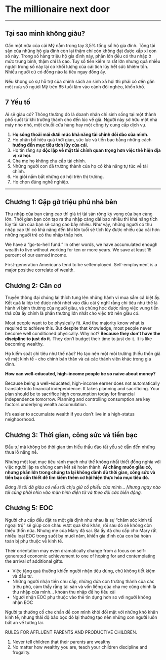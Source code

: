 # The millionaire next door
---
## Tại sao mình không giàu?

Gần một nửa của cải Mỹ nằm trong tay 3,5% tổng số hộ gia đình. Tổng tài sản của những hộ gia đình còn lại thậm chí còn không đạt được xấp xỉ con số này. Trong số hàng triệu hộ gia đình này, phần lớn đều có thu nhập ở mức trung bình, thậm chí là cao. Tuy số tiền kiếm ra rất lớn nhưng quá nhiều người trong số này lại có khối lượng của cải tích lũy hết sức khiêm tốn. Nhiều người cứ có đồng nào là tiêu ngay đồng ấy.

Nếu không có sự hỗ trợ của chính sách an sinh xã hội thì phải có đến gần một nửa số người Mỹ trên 65 tuổi lâm vào cảnh đói nghèo, khốn khổ.

## 7 Yếu tố

Ai sẽ giàu có? Thông thường đó là doanh nhân chỉ sinh sống tại một thành phố suốt từ khi trưởng thành cho đến lúc về già. Người này sở hữu một nhà máy nho nhỏ, một chuỗi cửa hàng hay một công ty cung cấp dịch vụ. 

1. **Họ sống thoải mái dưới mức khả năng tài chính dồi dào của mình.**
2. Họ phân bổ hiệu quả thời gian, sức lực và tiền bạc bằng những cách **hướng đến mục tiêu tích lũy của cải.**
3. Họ tin rằng sự **độc lập về mặt tài chính quan trọng hơn việc thể hiện địa vị xã hội.**
4. Cha mẹ họ không chu cấp tài chính.
5. Những người con đã trưởng thành của họ có khả năng tự túc về tài chính.
6. Họ giỏi nắm bắt những cơ hội trên thị trường.
7. Họ chọn đúng nghề nghiệp.

- - - - 

## Chương 1: Gặp gỡ triệu phú nhà bên

Thu nhập của bạn càng cao thì giá trị tài sản ròng kỳ vọng của bạn càng lớn. Thời gian bạn còn tạo ra thu nhập càng dài bao nhiêu thì khả năng tích lũy tài sản của bạn sẽ càng cao bấy nhiêu. Như vậy, những người có thu nhập cao thì có khả năng đến khi lớn tuổi sẽ tích lũy được nhiều của cải hơn những người trẻ có thu nhập thấp hơn.

We have a “go-to-hell fund.” In other words, we have accumulated enough wealth to live without working for ten or more years. We save at least 15 percent of our earned income.

First-generation Americans tend to be selfemployed. Self-employment is a major positive correlate of wealth.

## Chương 2: Căn cơ

Truyền thông đại chúng lại thích tung lên những hành vi mua sắm cá biệt ấy. Kết quả là lớp trẻ được nhồi nhét vào đầu cái ý nghĩ rằng chi tiêu như thế là hành vi bình thường của người giàu, và chúng học được rằng việc vung tiền thả cửa ấy chính là phần thưởng lớn nhất cho việc trở nên giàu có.

Most people want to be physically fit. And the majority know what is required to achieve this. But despite that knowledge, most people never become well conditioned physically. Why not? **Because they don’t have the discipline to just do it.** They don’t budget their time to just do it. It is like becoming wealthy.

Họ kiểm soát chi tiêu như thế nào? Họ tạo nên một môi trường thiếu thốn giả về mặt kinh tế - cho chính bản thân và cả các thành viên khác trong gia đình.

**How can well-educated, high-income people be so naive about money?** 

Because being a well-educated, high-income earner does not automatically translate into financial independence. It takes planning
and sacrificing. Your plan should be to sacrifice high consumption today for financial independence tomorrow. Planning and controlling consumption are key factors underlying wealth accumulation.

It’s easier to accumulate wealth if you don’t live in a high-status neighborhood.

## Chương 3: Thời gian, công sức và tiền bạc

Đầu tư mà không bỏ thời gian tìm hiểu thấu đáo tất yếu sẽ dẫn đến những thua lỗ nặng nề.

Nhưng một loạt mục tiêu rành mạch như thế không nhất thiết đồng nghĩa với việc người lập ra chúng cam kết sẽ hoàn thành. **Ai chẳng muốn giàu có, nhưng phần lớn trong chúng ta lại không dành đủ thời gian, công sức và tiền bạc cần thiết để tìm kiếm thêm cơ hội hiện thực hóa mục tiêu đó.**

*Đáng lẽ tôi đã giàu có nếu tôi chịu giữ cổ phiếu của mình… Nhưng ngày nào tôi cũng phải nhìn vào màn hình điện tử và theo dõi các biến động.*


## Chương 5: EOC

Người chu cấp đều đặt ra một giả định như nhau là sự “chăm sóc kinh tế ngoại trú” sẽ giúp con cháu vượt qua khó khăn, rồi sau đó sẽ không còn thiếu thốn nữa. Nhưng mẹ của Mary đã sai. Bà ấy đã chu cấp cho Mary rất nhiều loại EOC trong suốt ba mươi năm, khiến gia đình của con bà hoàn toàn bị phụ thuộc về kinh tế.

Their orientation may even dramatically change from a focus on self-generated economic achievement to one of hoping for and contemplating the arrival of additional gifts.

- Việc tặng quà thường khiến người nhận tiêu dùng, chứ không tiết kiệm và đầu tư.
- Những người nhận tiền chu cấp, những đứa con trưởng thành của các triệu phú, cảm thấy rằng tài sản và vốn liếng của cha mẹ cũng chính là thu nhập của mình… khoản thu nhập để họ tiêu xài
- Người nhận EOC phụ thuộc vào thẻ tín dụng hơn so với người không nhận EOC

Người ta thường cố che chắn để con mình khỏi đối mặt với những khó khăn kinh tế, nhưng thái độ bảo bọc đó lại thường tạo nên những con
người luôn bất an về tương lai.

RULES FOR AFFLUENT PARENTS AND PRODUCTIVE CHILDREN.

1. Never tell children that their parents are wealthy
2. No matter how wealthy you are, teach your children discipline and frugality.
